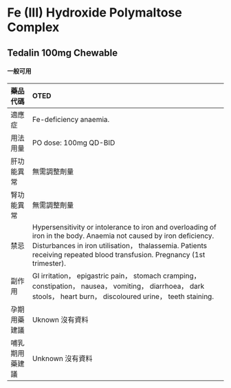 # Fe (III) Hydroxide Polymaltose Complex

## Tedalin 100mg Chewable

#### 一般可用

| 藥品代碼       | OTED                                                                                                                                                                                                                                          |
|:---------------|:----------------------------------------------------------------------------------------------------------------------------------------------------------------------------------------------------------------------------------------------|
| 適應症         | Fe-deficiency anaemia.                                                                                                                                                                                                                        |
| 用法用量       | PO dose: 100mg QD-BID                                                                                                                                                                                                                         |
| 肝功能異常     | 無需調整劑量                                                                                                                                                                                                                                  |
| 腎功能異常     | 無需調整劑量                                                                                                                                                                                                                                  |
| 禁忌           | Hypersensitivity or intolerance to iron and overloading of iron in the body. Anaemia not caused by iron deficiency. Disturbances in iron utilisation， thalassemia. Patients receiving repeated blood transfusion. Pregnancy (1st trimester). |
| 副作用         | GI irritation， epigastric pain， stomach cramping， constipation， nausea， vomiting， diarrhoea， dark stools， heart burn， discoloured urine， teeth staining.                                                                            |
| 孕期用藥建議   | Uknown 沒有資料                                                                                                                                                                                                                               |
| 哺乳期用藥建議 | Unknown 沒有資料                                                                                                                                                                                                                              |

